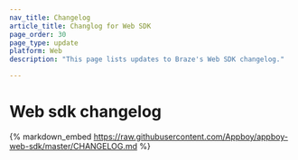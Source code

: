 ```yaml
---
nav_title: Changelog
article_title: Changlog for Web SDK
page_order: 30
page_type: update
platform: Web
description: "This page lists updates to Braze's Web SDK changelog."

---
```


# Web sdk changelog

{% markdown_embed https://raw.githubusercontent.com/Appboy/appboy-web-sdk/master/CHANGELOG.md %}
